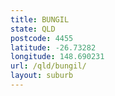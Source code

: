```yaml
---
title: BUNGIL
state: QLD
postcode: 4455
latitude: -26.73282
longitude: 148.690231
url: /qld/bungil/
layout: suburb
---
```

